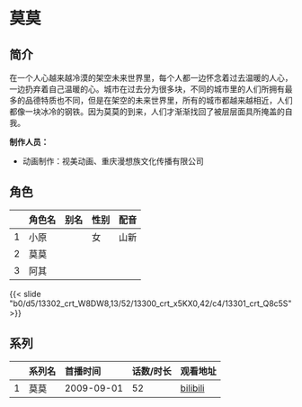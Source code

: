 # 莫莫


## 简介

在一个人心越来越冷漠的架空未来世界里，每个人都一边怀念着过去温暖的人心，一边扔弃着自己温暖的心。城市在过去分为很多块，不同的城市里的人们所拥有最多的品德特质也不同，但是在架空的未来世界里，所有的城市都越来越相近，人们都像一块冰冷的钢铁。因为莫莫的到来，人们才渐渐找回了被层层面具所掩盖的自我。

**制作人员：**
- 动画制作：视美动画、重庆漫想族文化传播有限公司

## 角色

|     |   角色名   |   别名  | 性别 |  配音  |
|:--- |:------  |:----      |:---  |:--   |
| 1 | 小原 |  | 女 | 山新 |
| 2 | 莫莫 |  |  |  |
| 3 | 阿其 |  |  |  |

{{< slide "b0/d5/13302_crt_W8DW8,13/52/13300_crt_x5KX0,42/c4/13301_crt_Q8c5S" >}}

## 系列

|     |   系列名   |   首播时间  | 话数/时长  | 观看地址 |
|:---  |:------    |:----      |:---       |:---  |
| 1 | 莫莫 | 2009-09-01 | 52 | [bilibili](https://www.bilibili.com/video/BV1aW411q7wu)  |



